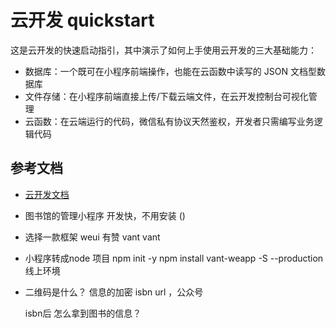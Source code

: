 # 云开发 quickstart

这是云开发的快速启动指引，其中演示了如何上手使用云开发的三大基础能力：

- 数据库：一个既可在小程序前端操作，也能在云函数中读写的 JSON 文档型数据库
- 文件存储：在小程序前端直接上传/下载云端文件，在云开发控制台可视化管理
- 云函数：在云端运行的代码，微信私有协议天然鉴权，开发者只需编写业务逻辑代码

## 参考文档

- [云开发文档](https://developers.weixin.qq.com/miniprogram/dev/wxcloud/basis/getting-started.html)

- 图书馆的管理小程序
  开发快，不用安装  ()
- 选择一款框架
  weui  有赞 vant
  vant
- 小程序转成node 项目
  npm init -y
  npm install vant-weapp -S --production
  线上环境

- 二维码是什么？
  信息的加密
  isbn url ，公众号

  isbn后 怎么拿到图书的信息？
   



